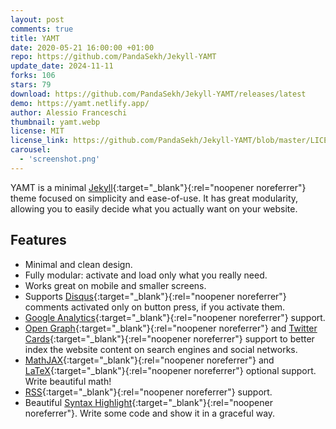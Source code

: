 ```yaml
---
layout: post
comments: true
title: YAMT
date: 2020-05-21 16:00:00 +01:00
repo: https://github.com/PandaSekh/Jekyll-YAMT
update_date: 2024-11-11
forks: 106
stars: 79
download: https://github.com/PandaSekh/Jekyll-YAMT/releases/latest
demo: https://yamt.netlify.app/
author: Alessio Franceschi
thumbnail: yamt.webp
license: MIT
license_link: https://github.com/PandaSekh/Jekyll-YAMT/blob/master/LICENSE.txt
carousel:
  - 'screenshot.png'
---
```


YAMT is a minimal [Jekyll](https://jekyllrb.com){:target="_blank"}{:rel="noopener noreferrer"} theme focused on simplicity and ease-of-use. It has great modularity, allowing you to easily decide what you actually want on your website.  

## Features

* Minimal and clean design.
* Fully modular: activate and load only what you really need.
* Works great on mobile and smaller screens.
* Supports [Disqus](https://disqus.com/){:target="_blank"}{:rel="noopener noreferrer"} comments activated only on button press, if you activate them.
* [Google Analytics](https://www.google.com/analytics/){:target="_blank"}{:rel="noopener noreferrer"} support.
* [Open Graph](https://ogp.me/){:target="_blank"}{:rel="noopener noreferrer"} and [Twitter Cards](https://developer.twitter.com/en/docs/tweets/optimize-with-cards/guides/getting-started){:target="_blank"}{:rel="noopener noreferrer"} support to better index the website content on search engines and social networks.
* [MathJAX](https://www.mathjax.org/){:target="_blank"}{:rel="noopener noreferrer"} and [LaTeX](https://www.latex-project.org/){:target="_blank"}{:rel="noopener noreferrer"} optional support. Write beautiful math!
* [RSS](https://github.com/jekyll/jekyll-feed){:target="_blank"}{:rel="noopener noreferrer"} support.
* Beautiful [Syntax Highlight](https://yamt.netlify.app/2020/05/19/special-formatting.html#syntax-highlight){:target="_blank"}{:rel="noopener noreferrer"}. Write some code and show it in a graceful way.
